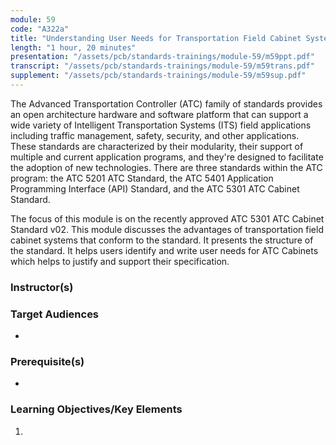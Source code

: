 ```yaml
---
module: 59
code: "A322a"
title: "Understanding User Needs for Transportation Field Cabinet Systems Using ATC 5301 v02 (New 2020)"
length: "1 hour, 20 minutes"
presentation: "/assets/pcb/standards-trainings/module-59/m59ppt.pdf"
transcript: "/assets/pcb/standards-trainings/module-59/m59trans.pdf"
supplement: "/assets/pcb/standards-trainings/module-59/m59sup.pdf"
---
```

The Advanced Transportation Controller (ATC) family of standards provides an open architecture hardware and software platform that can support a wide variety of Intelligent Transportation Systems (ITS) field applications including traffic management, safety, security, and other applications. These standards are characterized by their modularity, their support of multiple and current application programs, and they're designed to facilitate the adoption of new technologies. There are three standards within the ATC program: the ATC 5201 ATC Standard, the ATC 5401 Application Programming Interface (API) Standard, and the ATC 5301 ATC Cabinet Standard.

The focus of this module is on the recently approved ATC 5301 ATC Cabinet Standard v02. This module discusses the advantages of transportation field cabinet systems that conform to the standard. It presents the structure of the standard. It helps users identify and write user needs for ATC Cabinets which helps to justify and support their specification.

### Instructor(s)


### Target Audiences
* 

### Prerequisite(s)
* 

### Learning Objectives/Key Elements
1. 